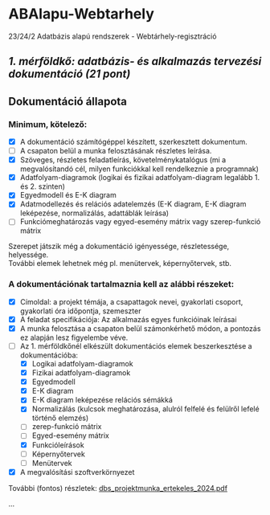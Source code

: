 # ABAlapu-Webtarhely
23/24/2 Adatbázis alapú rendszerek - Webtárhely-regisztráció
## _1. mérföldkő: adatbázis- és alkalmazás tervezési dokumentáció (21 pont)_
## Dokumentáció állapota
### Minimum, kötelező:
- [x] A dokumentáció számítógéppel készített, szerkesztett dokumentum.
- [ ] A csapaton belül a munka felosztásának részletes leírása.
- [x] Szöveges, részletes feladatleírás, követelménykatalógus (mi a megvalósítandó cél, milyen
funkciókkal kell rendelkeznie a programnak)
- [x] Adatfolyam-diagramok (logikai és fizikai adatfolyam-diagram legalább 1. és 2. szinten)
- [x] Egyedmodell és E-K diagram
- [x] Adatmodellezés és relációs adatelemzés (E-K diagram, E-K diagram leképezése,
normalizálás, adattáblák leírása)
- [ ] Funkciómeghatározás vagy egyed-esemény mátrix vagy szerep-funkció mátrix

Szerepet játszik még a dokumentáció igényessége, részletessége, helyessége.\
További elemek lehetnek még pl. menütervek, képernyőtervek, stb.

### A dokumentációnak tartalmaznia kell az alábbi részeket:
- [x] Címoldal: a projekt témája, a csapattagok nevei, gyakorlati csoport, gyakorlati óra időpontja, szemeszter
- [x] A feladat specifikációja: Az alkalmazás egyes funkcióinak leírásai
- [x] A munka felosztása a csapaton belül számonkérhető módon, a pontozás ez alapján lesz figyelembe véve.
- [ ] Az 1. mérföldkőnél elkészült dokumentációs elemek beszerkesztése a dokumentációba:
  - [x] Logikai adatfolyam-diagramok
  - [x] Fizikai adatfolyam-diagramok
  - [x] Egyedmodell
  - [x] E-K diagram
  - [x] E-K diagram leképezése relációs sémákká
  - [x] Normalizálás (kulcsok meghatározása, alulról felfelé és felülről lefelé történő elemzés)
  - [ ] zerep-funkció mátrix
  - [ ] Egyed-esemény mátrix
  - [x] Funkcióleírások
  - [ ] Képernyőtervek
  - [ ] Menütervek
- [x] A megvalósítási szoftverkörnyezet

További (fontos) részletek: [dbs_projektmunka_ertekeles_2024.pdf](./docs/dbs_projektmunka_ertekeles_2024.pdf)

...
